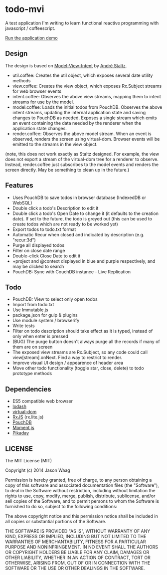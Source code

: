 # todo-mvi

A test application I'm writing to learn functional reactive programming with javascript / coffeescript.

[Run the application demo](http://rawgit.com/jaw977/todo-mvi/master/index.html)

## Design

The design is based on [Model-View-Intent](http://futurice.com/blog/reactive-mvc-and-the-virtual-dom) by [André Staltz](https://github.com/staltz).  

- util.coffee:  Creates the util object, which exposes several date utility methods
- view.coffee:  Creates the view object, which exposes Rx.Subject streams for web browser events
- intent.coffee:  Observes the above view streams, mapping them to intent streams for use by the model. 
- model.coffee:  Loads the initial todos from PouchDB.  Observes the above intent streams, updating the internal application state and saving changes to PouchDB as needed.  Exposes a single stream which emits an event containing the data needed by the renderer when the application state changes. 
- render.coffee:  Observes the above model stream.  When an event is observed, renders the screen using virtual-dom.  Browser events will be emitted to the streams in the view object.

(note, this does not work exactly as Staltz designed.  For example, the view does not export a stream of the virtual-dom tree for a renderer to observe.  Instead, render.coffee just subscribes to the model events and renders the screen directly.  May be something to clean up in the future.)

## Features

- Uses PouchDB to save todos in browser database (IndexedDB or WebSQL)
- Double click a todo's Description to edit it
- Double click a todo's Open Date to change it (it defaults to the creation date).  If set to the future, the todo is greyed out (this can be used to create todos which are not ready to be worked yet)
- Export todos to todo.txt format
- Automatic Recur when closed and indicated by description (e.g. "recur:3d")
- Purge all displayed todos
- Filter on close date range
- Double-click Close Date to edit it
- +project and @context displayed in blue and purple respectively, and may be clicked to search 
- PouchDB: Sync with CouchDB instance - Live Replication

## Todo

- PouchDB: View to select only open todos
- Import from todo.txt
- Use Immutable.js
- package.json for gulp & plugins
- Use module system / browserify
- Write tests
- Filter on todo description should take effect as it is typed, instead of only when enter is pressed
- (BUG) The purge button doesn't always purge all the records if many of them are on screen
- The exposed view streams are Rx.Subject, so any code could call view[stream].onNext.  Find a way to restrict to render.
- Improve visual UI design / appearence of header area
- Move other todo functionality (toggle star, close, delete) to todo prototype methods

## Dependencies

- ES5 compatible web browser
- [lodash](https://lodash.com/)
- [virtual-dom](https://github.com/Matt-Esch/virtual-dom)
- [RxJS](https://github.com/Reactive-Extensions/RxJS) (rx.lite.js)
- [PouchDB](http://pouchdb.com/)
- [Moment.js](http://momentjs.com/)
- [Pikaday](https://github.com/dbushell/Pikaday)

## LICENSE

The MIT License (MIT)

Copyright (c) 2014 Jason Waag

Permission is hereby granted, free of charge, to any person obtaining a copy of this software and associated documentation files (the "Software"), to deal in the Software without restriction, including without limitation the rights to use, copy, modify, merge, publish, distribute, sublicense, and/or sell copies of the Software, and to permit persons to whom the Software is furnished to do so, subject to the following conditions:

The above copyright notice and this permission notice shall be included in all copies or substantial portions of the Software.

THE SOFTWARE IS PROVIDED "AS IS", WITHOUT WARRANTY OF ANY KIND, EXPRESS OR IMPLIED, INCLUDING BUT NOT LIMITED TO THE WARRANTIES OF MERCHANTABILITY, FITNESS FOR A PARTICULAR PURPOSE AND NONINFRINGEMENT. IN NO EVENT SHALL THE AUTHORS OR COPYRIGHT HOLDERS BE LIABLE FOR ANY CLAIM, DAMAGES OR OTHER LIABILITY, WHETHER IN AN ACTION OF CONTRACT, TORT OR OTHERWISE, ARISING FROM, OUT OF OR IN CONNECTION WITH THE SOFTWARE OR THE USE OR OTHER DEALINGS IN THE SOFTWARE.

